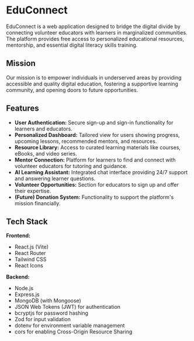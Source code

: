 # EduConnect

EduConnect is a web application designed to bridge the digital divide by connecting volunteer educators with learners in marginalized communities. The platform provides free access to personalized educational resources, mentorship, and essential digital literacy skills training.

## Mission

Our mission is to empower individuals in underserved areas by providing accessible and quality digital education, fostering a supportive learning community, and opening doors to future opportunities.

## Features

-   **User Authentication:** Secure sign-up and sign-in functionality for learners and educators.
-   **Personalized Dashboard:** Tailored view for users showing progress, upcoming lessons, recommended mentors, and resources.
-   **Resource Library:** Access to curated learning materials like courses, eBooks, and video series.
-   **Mentor Connection:** Platform for learners to find and connect with volunteer educators for tutoring and guidance.
-   **AI Learning Assistant:** Integrated chat interface providing 24/7 support and answering learner questions.
-   **Volunteer Opportunities:** Section for educators to sign up and offer their expertise.
-   **(Future) Donation System:** Functionality to support the platform's mission financially.

## Tech Stack

**Frontend:**

-   React.js (Vite)
-   React Router
-   Tailwind CSS
-   React Icons

**Backend:**

-   Node.js
-   Express.js
-   MongoDB (with Mongoose)
-   JSON Web Tokens (JWT) for authentication
-   bcryptjs for password hashing
-   Zod for input validation
-   dotenv for environment variable management
-   cors for enabling Cross-Origin Resource Sharing
